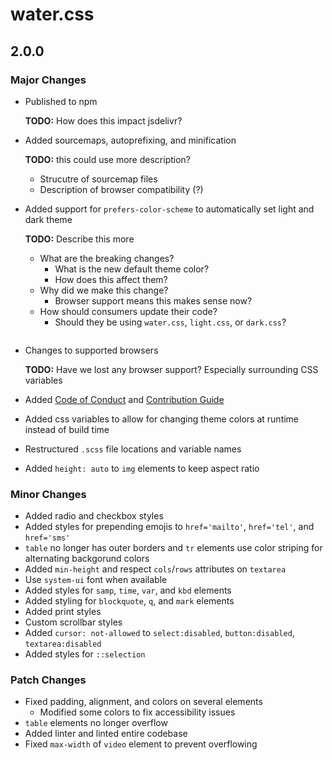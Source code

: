 # water.css

## 2.0.0
### Major Changes

- Published to npm

  **TODO:** How does this impact jsdelivr?
- Added sourcemaps, autoprefixing, and minification

  **TODO:** this could use more description?
  - Strucutre of sourcemap files
  - Description of browser compatibility (?)
- Added support for `prefers-color-scheme` to automatically set light and dark theme
  
  **TODO:** Describe this more
  - What are the breaking changes?
    - What is the new default theme color?
    - How does this affect them?
  - Why did we make this change?
    - Browser support means this makes sense now?
  - How should consumers update their code?
    - Should they be using `water.css`, `light.css`, or `dark.css`?
  ```
- Changes to supported browsers
  
  **TODO:** Have we lost any browser support? Especially surrounding CSS variables
- Added [Code of Conduct](.github/CODE_OF_CONDUCT.md) and [Contribution Guide](.github/CONTRIBUTING.md)
- Added css variables to allow for changing theme colors at runtime instead of build time
- Restructured `.scss` file locations and variable names
- Added `height: auto` to `img` elements to keep aspect ratio

### Minor Changes

- Added radio and checkbox styles
- Added styles for prepending emojis to `href='mailto'`, `href='tel'`, and `href='sms'`
- `table` no longer has outer borders and `tr` elements use color striping for alternating backgorund colors
- Added `min-height` and respect `cols`/`rows` attributes on `textarea`
- Use `system-ui` font when available
- Added styles for `samp`, `time`, `var`, and `kbd` elements
- Added styling for `blockquote`, `q`, and `mark` elements
- Added print styles
- Custom scrollbar styles
- Added `cursor: not-allowed` to `select:disabled`, `button:disabled`, `textarea:disabled`
- Added styles for `::selection`

### Patch Changes

- Fixed padding, alignment, and colors on several elements
  - Modified some colors to fix accessibility issues
- `table` elements no longer overflow
- Added linter and linted entire codebase
- Fixed `max-width` of `video` element to prevent overflowing
